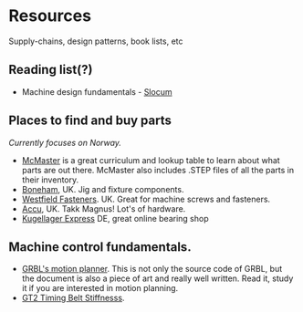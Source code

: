 # Resources
Supply-chains, design patterns, book lists, etc

## Reading list(?)  

- Machine design fundamentals - [Slocum](http://pergatory.mit.edu/resources/fundamentals.html)

## Places to find and buy parts 
*Currently focuses on Norway.*
- [McMaster](https://www.mcmaster.com) is a great curriculum and lookup table to learn about what parts are out there. McMaster also includes .STEP files of all the parts in their inventory. 
- [Boneham](https://www.boneham.co.uk/drill-bushes/), UK. Jig and fixture components. 
- [Westfield Fasteners](). UK. Great for machine screws and fasteners.
- [Accu](https://www.accu.co.uk/en/), UK. Takk Magnus! Lot's of hardware. 
- [Kugellager Express](https://www.kugellager-express.de/) DE, great online bearing shop

## Machine control fundamentals. 

- [GRBL's motion planner](https://github.com/grbl/grbl/blob/master/grbl/planner.c). This is not only the source code of GRBL, but the document is also a piece of art and really well written. Read it, study it if you are interested in motion planning.
- [GT2 Timing Belt Stiffnesss](https://www.mdpi.com/2218-6581/7/4/75/htm).
